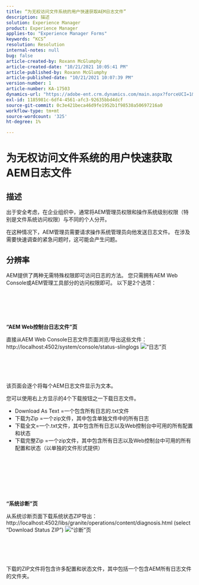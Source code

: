 ```yaml
---
title: “为无权访问文件系统的用户快速获取AEM日志文件”
description: 描述
solution: Experience Manager
product: Experience Manager
applies-to: "Experience Manager Forms"
keywords: “KCS”
resolution: Resolution
internal-notes: null
bug: false
article-created-by: Roxann McGlumphy
article-created-date: "10/21/2021 10:05:41 PM"
article-published-by: Roxann McGlumphy
article-published-date: "10/21/2021 10:07:39 PM"
version-number: 1
article-number: KA-17503
dynamics-url: "https://adobe-ent.crm.dynamics.com/main.aspx?forceUCI=1&pagetype=entityrecord&etn=knowledgearticle&id=3fcd1d03-bb32-ec11-b6e5-000d3a5ba97a"
exl-id: 1185981c-6df4-4561-afc3-92635bbd4dcf
source-git-commit: 0c3e421beca46d9fe1952b1f98538a50697216a0
workflow-type: tm+mt
source-wordcount: '325'
ht-degree: 1%

---
```


# 为无权访问文件系统的用户快速获取AEM日志文件

## 描述


出于安全考虑，在企业组织中，通常将AEM管理员权限和操作系统级别权限（特别是文件系统访问权限）与不同的个人分开。

在这种情况下，AEM管理员需要请求操作系统管理员向他发送日志文件。 在涉及需要快速调查的紧急问题时，这可能会产生问题。


## 分辨率


AEM提供了两种无需特殊权限即可访问日志的方法。 您只需拥有AEM Web Console或AEM管理工具部分的访问权限即可。 以下是2个选项：
<br><br><br><br> <br><br>


<b>“AEM Web控制台日志文件”页</b>

直接从AEM Web Console日志文件页面浏览/导出这些文件： http://localhost:4502/system/console/status-slinglogs
![“日志”页](https://helpx.adobe.com/aem-forms/kb/getting-log-files-directly-from-aem/jcr%3acontent/main-pars/image.img.png/Capture1.PNG "“日志”页")<br><br><br><br> <br><br>
该页面会逐个将每个AEM日志文件显示为文本。

您可以使用右上方显示的4个下载按钮之一下载日志文件。

- Download As Text =一个包含所有日志的.txt文件
- 下载为Zip =一个zip文件，其中包含单独文件中的所有日志
- 下载全文=一个.txt文件，其中包含所有日志以及Web控制台中可用的所有配置和状态
- 下载完整Zip =一个zip文件，其中包含所有日志以及Web控制台中可用的所有配置和状态（以单独的文件形式提供）

<br><br><br><br> <br><br>


<b>“系统诊断”页</b>

从系统诊断页面下载系统状态ZIP导出： http://localhost:4502/libs/granite/operations/content/diagnosis.html (select “Download Status ZIP”)
![“诊断”页](https://helpx.adobe.com/aem-forms/kb/getting-log-files-directly-from-aem/jcr%3acontent/main-pars/image_0.img.png/Capture2.PNG "“诊断”页")<br><br><br><br> <br><br>
下载的ZIP文件将包含许多配置和状态文件，其中包括一个包含AEM所有日志文件的文件夹。
